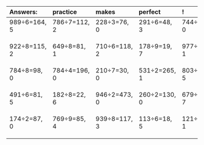 | Answers: | practice | makes | perfect | ! |
| :--- | :--- | :--- | :--- | :--- |
| 989÷6=164, 5 | 786÷7=112, 2 | 228÷3=76, 0 | 291÷6=48, 3 | 744÷4=186, 0 | 
|   |   |   |   |   | 
|   |   |   |   |   | 
|   |   |   |   |   | 
| 922÷8=115, 2 | 649÷8=81, 1 | 710÷6=118, 2 | 178÷9=19, 7 | 977÷2=488, 1 | 
|   |   |   |   |   | 
|   |   |   |   |   | 
|   |   |   |   |   | 
| 784÷8=98, 0 | 784÷4=196, 0 | 210÷7=30, 0 | 531÷2=265, 1 | 803÷6=133, 5 | 
|   |   |   |   |   | 
|   |   |   |   |   | 
|   |   |   |   |   | 
| 491÷6=81, 5 | 182÷8=22, 6 | 946÷2=473, 0 | 260÷2=130, 0 | 679÷8=84, 7 | 
|   |   |   |   |   | 
|   |   |   |   |   | 
|   |   |   |   |   | 
| 174÷2=87, 0 | 769÷9=85, 4 | 939÷8=117, 3 | 113÷6=18, 5 | 121÷8=15, 1 | 
|   |   |   |   |   | 
|   |   |   |   |   | 
|   |   |   |   |   | 
